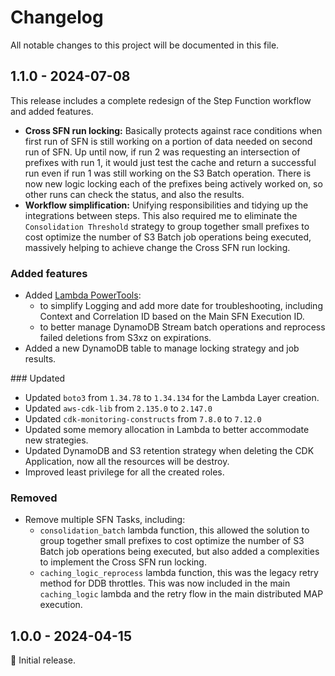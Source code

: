 # Changelog

All notable changes to this project will be documented in this file.

## 1.1.0 - 2024-07-08

This release includes a complete redesign of the Step Function workflow and added features.

- **Cross SFN run locking:** Basically protects against race conditions when first run of SFN is still working on a portion of data needed on second run of SFN. Up until now, if run 2 was requesting an intersection of prefixes with run 1, it would just test the cache and return a successful run even if run 1 was still working on the S3 Batch operation. There is now new logic locking each of the prefixes being actively worked on, so other runs can check the status, and also the results.
- **Workflow simplification:** Unifying responsibilities and tidying up the integrations between steps. This also required me to eliminate the `Consolidation Threshold` strategy to group together small prefixes to cost optimize the number of S3 Batch job operations being executed, massively helping to achieve change the Cross SFN run locking.

### Added features

- Added [Lambda PowerTools](https://docs.powertools.aws.dev/lambda/python/2.40.1/):
    - to simplify Logging and add more date for troubleshooting, including Context and Correlation ID based on the Main SFN Execution ID.
    - to better manage DynamoDB Stream batch operations and reprocess failed deletions from S3xz on expirations.
- Added a new DynamoDB table to manage locking strategy and job results.

### Updated

- Updated `boto3` from `1.34.78` to `1.34.134` for the Lambda Layer creation.
- Updated `aws-cdk-lib` from `2.135.0` to `2.147.0`
- Updated `cdk-monitoring-constructs` from `7.8.0` to `7.12.0`
- Updated some memory allocation in Lambda to better accommodate new strategies.
- Updated DynamoDB and S3 retention strategy when deleting the CDK Application, now all the resources will be destroy.
- Improved least privilege for all the created roles.

### Removed

- Remove multiple SFN Tasks, including:
    - `consolidation_batch` lambda function, this allowed the solution to group together small prefixes to cost optimize the number of S3 Batch job operations being executed, but also added a complexities to implement the Cross SFN run locking.
    - `caching_logic_reprocess` lambda function, this was the legacy retry method for DDB throttles. This was now included in the main `caching_logic` lambda and the retry flow in the main distributed MAP execution.

## 1.0.0 - 2024-04-15

:seedling: Initial release.